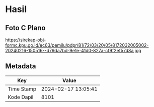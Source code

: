 # Hasil

## Foto C Plano

https://sirekap-obj-formc.kpu.go.id/ec63/pemilu/pdpr/81/72/03/20/05/8172032005002-20240216-150516--d79da7bd-9e1e-41d0-827a-cf9f2ef57d8a.jpg


## Metadata

| Key        | Value               |
| ---------- | ------------------- |
| Time Stamp | 2024-02-17 13:05:41 |
| Kode Dapil | 8101                |



